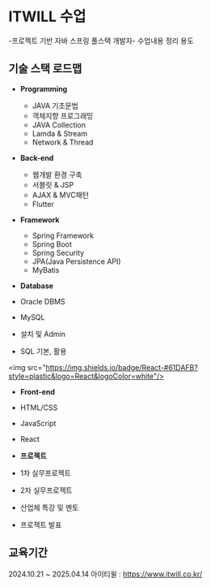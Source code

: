 # ITWILL 수업
-프로젝트 기반 자바 스프링 풀스택 개발자- 수업내용 정리 용도 

## 기술 스택 로드맵 
* **Programming**
  * JAVA 기초문법
  * 객체지향 프로그래밍
  * JAVA Collection
  * Lamda & Stream
  * Network & Thread

* **Back-end**
  * 웹개발 환경 구축
  * 서블릿 & JSP
  *  AJAX & MVC패턴
  *  Flutter

* **Framework**
  * Spring Framework
  * Spring Boot
  * Spring Security
  * JPA(Java Persistence API)
  * MyBatis 

* **Database**
 * Oracle DBMS
 * MySQL
 * 설치 및 Admin
 * SQL 기본, 활용

<img src="https://img.shields.io/badge/React-#61DAFB?style=plastic&logo=React&logoColor=white"/>

* **Front-end**
 * HTML/CSS
 * JavaScript
 * React 

* **프로젝트**
 * 1차 실무프로젝트
 * 2차 실무프로젝트
 * 산업체 특강 및 멘토
 * 프로젝트 발표

## 교육기간 
2024.10.21 ~ 2025.04.14
아이티윌 : <https://www.itwill.co.kr/>
